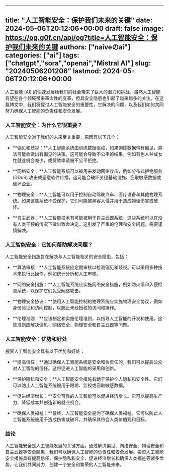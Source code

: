 
---
title: "人工智能安全：保护我们未来的关键"
date: 2024-05-06T20:12:06+00:00
draft: false
image: https://og.g0f.cn/api/og?title=人工智能安全：保护我们未来的关键
authors: ["naiveのai"]
categories: ["ai"]
tags: ["chatgpt","sora","openai","Mistral AI"]
slug: "20240506201206"
lastmod: 2024-05-06T20:12:06+00:00
---
人工智能 (AI) 的快速发展给我们的社会带来了巨大的潜力和挑战。虽然人工智能有望在各个领域带来革命性的变革，但其安全隐患也引起了越来越多的关注。在这篇博文中，我们将探讨人工智能安全的重要性，它解决的问题，以及我们如何共同努力确保人工智能的负责任和安全发展。

### 人工智能安全：为什么它很重要？

人工智能安全对于我们的未来至关重要，原因有以下几个：

- **偏见和歧视：**人工智能系统由训练数据驱动，如果训练数据带有偏见，算法可能会做出有偏见的决策。这可能会导致不公平的结果，例如有色人种或女性就业机会减少，或贷款申请被不公平拒绝。

- **网络安全：**人工智能系统可以被用来发动网络攻击，例如分布式拒绝服务 (DDoS) 攻击或恶意软件传播。这可能会破坏关键基础设施、窃取敏感数据或破坏企业。

- **物理安全：**人工智能可以用于控制自动驾驶汽车、医疗设备和其他物理系统。如果这些系统不受保护，它们可能被黑客入侵并用于造成物理伤害或破坏。

- **自主武器：**人工智能技术有可能被用于自主武器系统，这些系统可以在没有人类干预的情况下做出致命决定。这引发了严重的伦理和安全问题，需要谨慎解决。

### 人工智能安全：它如何帮助解决问题？

人工智能安全措施旨在解决与人工智能相关的安全隐患，包括：

- **算法审核：**人工智能系统应定期审核以检测偏见和歧视。可以采用多种技术来执行此操作，例如统计分析和人工审核。

- **网络安全措施：**人工智能系统应实施网络安全措施，例如防火墙和入侵检测系统，以保护它们免受网络攻击。

- **物理安全协议：**使用人工智能控制的物理系统应实施物理安全协议，例如身份验证和访问控制，以防止未经授权的访问和操作。

- **伦理准则：**应该制定和实施伦理准则，以指导人工智能的开发和使用。这些准则应解决偏见、网络安全、物理安全和自主武器等问题。

### 人工智能安全：优势和好处

投资人工智能安全具有以下优势和好处：

- **提高信任：**通过确保人工智能系统是安全和负责任的，我们可以提高公众对人工智能的信任。这将促进人工智能的采用和创新。

- **保护隐私和安全：**人工智能安全措施有助于保护个人隐私和安全性。它们可以防止人工智能系统被用于跟踪、监视或窃取敏感数据。

- **促进经济增长：**安全可靠的人工智能可以促进经济增长。它可以提高生产力、降低成本并创造新的就业机会。

- **确保人类福祉：**最终，人工智能安全是为了确保人类福祉。它可以防止人工智能系统被用于造成伤害或破坏，并确保其符合人类价值观和目标。

### 结论

人工智能安全是人工智能发展的关键方面。通过解决偏见、网络安全、物理安全和自主武器等安全隐患，我们可以确保人工智能的负责任和安全发展。投资人工智能安全措施具有提高信任、保护隐私和安全、促进经济增长和确保人类福祉等诸多优势。让我们共同努力，创建一个安全和繁荣的人工智能未来。